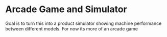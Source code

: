 # Arcade Game and Simulator

Goal is to turn this into a product simulator showing machine performance between different models. For now its more of an arcade game
